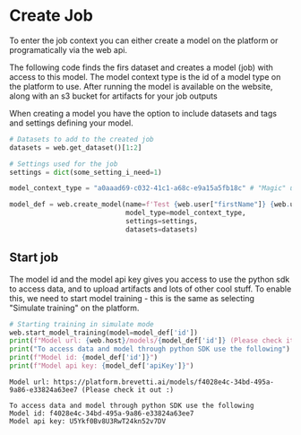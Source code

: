 # Create Job

To enter the job context you can either create a model on the platform or programatically via the web api.

The following code finds the firs dataset and creates a model \(job\) with access to this model. The model context type is the id of a model type on the platform to use. After running the model is available on the website, along with an s3 bucket for artifacts for your job outputs

When creating a model you have the option to include datasets and tags and settings defining your model.

```python
# Datasets to add to the created job
datasets = web.get_dataset()[1:2]

# Settings used for the job
settings = dict(some_setting_i_need=1)

model_context_type = "a0aaad69-c032-41c1-a68c-e9a15a5fb18c" # "Magic" undocumented uId of *external* job model type

model_def = web.create_model(name=f'Test {web.user["firstName"]} {web.user["lastName"]}',
                             model_type=model_context_type,
                             settings=settings,
                             datasets=datasets)
```

## Start job

The model id and the model api key gives you access to use the python sdk to access data, and to upload artifacts and lots of other cool stuff. To enable this, we need to start model training - this is the same as selecting "Simulate training" on the platform.

```python
# Starting training in simulate mode
web.start_model_training(model=model_def['id'])
print(f"Model url: {web.host}/models/{model_def['id']} (Please check it out :)\n")
print("To access data and model through python SDK use the following")
print(f"Model id: {model_def['id']}")
print(f"Model api key: {model_def['apiKey']}")
```

```text
Model url: https://platform.brevetti.ai/models/f4028e4c-34bd-495a-9a86-e33824a63ee7 (Please check it out :)

To access data and model through python SDK use the following
Model id: f4028e4c-34bd-495a-9a86-e33824a63ee7
Model api key: U5Ykf0Bv8U3RwT24kn52v7DV
```

